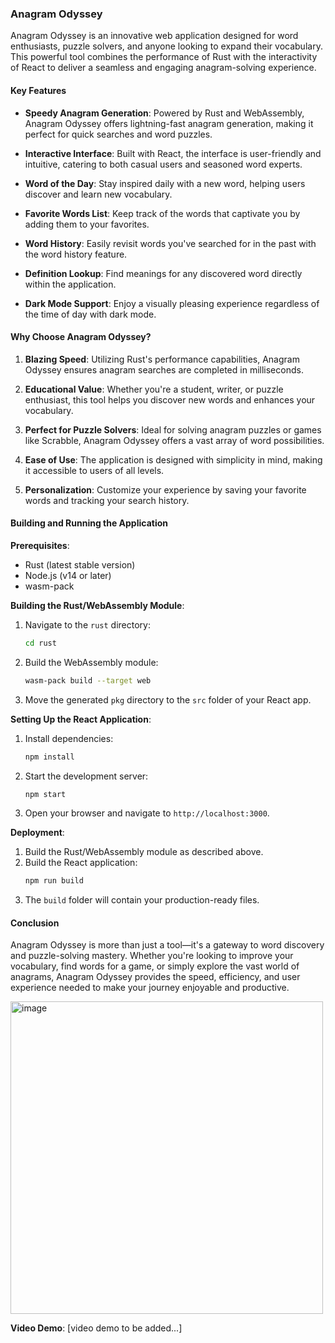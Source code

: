 ### Anagram Odyssey

Anagram Odyssey is an innovative web application designed for word enthusiasts, puzzle solvers, and anyone looking to expand their vocabulary. This powerful tool combines the performance of Rust with the interactivity of React to deliver a seamless and engaging anagram-solving experience.

#### Key Features

- **Speedy Anagram Generation**: Powered by Rust and WebAssembly, Anagram Odyssey offers lightning-fast anagram generation, making it perfect for quick searches and word puzzles.

- **Interactive Interface**: Built with React, the interface is user-friendly and intuitive, catering to both casual users and seasoned word experts.

- **Word of the Day**: Stay inspired daily with a new word, helping users discover and learn new vocabulary.

- **Favorite Words List**: Keep track of the words that captivate you by adding them to your favorites.

- **Word History**: Easily revisit words you've searched for in the past with the word history feature.

- **Definition Lookup**: Find meanings for any discovered word directly within the application.

- **Dark Mode Support**: Enjoy a visually pleasing experience regardless of the time of day with dark mode.

#### Why Choose Anagram Odyssey?

1. **Blazing Speed**: Utilizing Rust's performance capabilities, Anagram Odyssey ensures anagram searches are completed in milliseconds.

2. **Educational Value**: Whether you're a student, writer, or puzzle enthusiast, this tool helps you discover new words and enhances your vocabulary.

3. **Perfect for Puzzle Solvers**: Ideal for solving anagram puzzles or games like Scrabble, Anagram Odyssey offers a vast array of word possibilities.

4. **Ease of Use**: The application is designed with simplicity in mind, making it accessible to users of all levels.

5. **Personalization**: Customize your experience by saving your favorite words and tracking your search history.

#### Building and Running the Application

**Prerequisites**:

- Rust (latest stable version)
- Node.js (v14 or later)
- wasm-pack

**Building the Rust/WebAssembly Module**:

1. Navigate to the `rust` directory:
   ```sh
   cd rust
   ```
2. Build the WebAssembly module:
   ```sh
   wasm-pack build --target web
   ```
3. Move the generated `pkg` directory to the `src` folder of your React app.

**Setting Up the React Application**:

1. Install dependencies:
   ```sh
   npm install
   ```
2. Start the development server:
   ```sh
   npm start
   ```
3. Open your browser and navigate to `http://localhost:3000`.

**Deployment**:

1. Build the Rust/WebAssembly module as described above.
2. Build the React application:
   ```sh
   npm run build
   ```
3. The `build` folder will contain your production-ready files.

#### Conclusion

Anagram Odyssey is more than just a tool—it's a gateway to word discovery and puzzle-solving mastery. Whether you're looking to improve your vocabulary, find words for a game, or simply explore the vast world of anagrams, Anagram Odyssey provides the speed, efficiency, and user experience needed to make your journey enjoyable and productive.

<img src="https://github.com/user-attachments/assets/680c2a21-eaf9-49a2-b8d9-4723d857be37" alt="image"  height="500">



**Video Demo**: [video demo to be added...]
